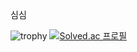 심심

![trophy](https://github-profile-trophy.vercel.app/?username=sungyun-kim&)
[![Solved.ac 프로필](http://mazassumnida.wtf/api/v2/generate_badge?boj=niforances)](https://solved.ac/niforances)
